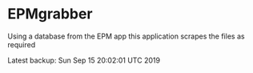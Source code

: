 # EPMgrabber
Using a database from the EPM app this application scrapes the files as required


Latest backup: Sun Sep 15 20:02:01 UTC 2019
